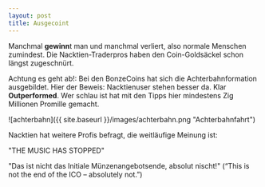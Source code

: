 ```yaml
---
layout: post
title: Ausgecoint
---
```


Manchmal **gewinn**t man und manchmal verliert, also normale Menschen zumindest.
Die Nacktien-Traderpros haben den Coin-Goldsäckel schon längst zugeschnürt.

Achtung es geht ab!: Bei den BonzeCoins hat sich die Achterbahnformation ausgebildet.
Hier der Beweis: 
Nacktienuser stehen besser da. Klar **Outperformed**. Wer schlau ist hat mit den Tipps hier mindestens Zig Millionen Promille gemacht.

![achterbahn]({{ site.baseurl }}/images/achterbahn.png "Achterbahnfahrt")

Nacktien hat weitere Profis befragt, die weitläufige Meinung ist:

"THE MUSIC HAS STOPPED"

"Das ist nicht das Initiale Münzenangebotsende, absolut nischt!" (“This is not the end of the ICO – absolutely not.”)
